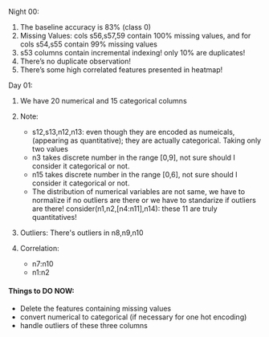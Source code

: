 Night 00:

1. The baseline accuracy is 83% (class 0)
2. Missing Values: cols s56,s57,59 contain 100%  missing values, and for cols s54,s55 contain 99% missing values
3. s53 columns contain incremental indexing! only 10% are duplicates!
4. There’s no duplicate observation! 
5. There’s some high correlated features presented in heatmap!

Day 01:

1. We have 20 numerical and 15 categorical columns
2. Note:
   - s12,s13,n12,n13: even though they are encoded as numeicals,(appearing as quantitative); they are actually categorical. Taking only two values
   - n3 takes discrete number in the range [0,9], not sure should I consider it categorical or not.
   - n15 takes discrete number in the range [0,6], not sure should I consider it categorical or not.
   - The distribution of numerical variables are not same, we have to normalize if no outliers are there or we have to standarize if outliers are there! consider(n1,n2,[n4:n11],n14): these 11 are truly quantitatives!
3. Outliers: There's outliers in n8,n9,n10

4. Correlation:
   - n7:n10
   - n1:n2


#### Things to DO NOW:
- Delete the features containing missing values
- convert numerical to categorical (if necessary for one hot encoding)
- handle outliers of these three columns